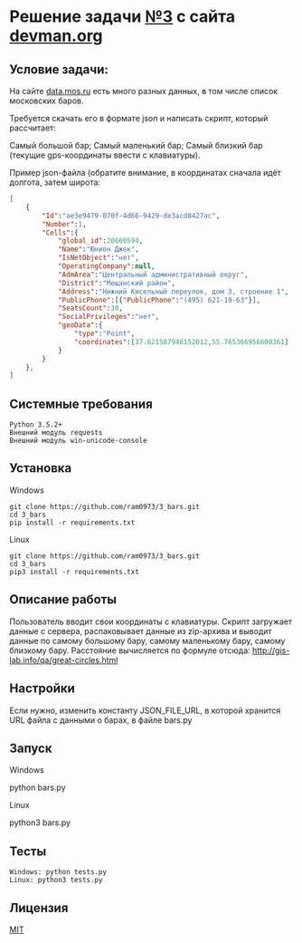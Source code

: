 # Решение задачи [№3](https://devman.org/challenges/3/) с сайта [devman.org](https://devman.org)

## Условие задачи:

На сайте [data.mos.ru](http://data.mos.ru) есть много разных данных, 
в том числе список московских баров.

Требуется скачать его в формате json и написать скрипт, 
который рассчитает:

Самый большой бар;
Самый маленький бар;
Самый близкий бар (текущие gps-координаты ввести с клавиатуры).

Пример json-файла (обратите внимание, в координатах сначала идёт 
долгота, затем широта:

```json
[
    {
        "Id":"ae3e9479-070f-4d66-9429-de3acd8427ac",
        "Number":1,
        "Cells":{
            "global_id":20660594,
            "Name":"Юнион Джек",
            "IsNetObject":"нет",
            "OperatingCompany":null,
            "AdmArea":"Центральный административный округ",
            "District":"Мещанский район",
            "Address":"Нижний Кисельный переулок, дом 3, строение 1",
            "PublicPhone":[{"PublicPhone":"(495) 621-19-63"}],
            "SeatsCount":30,
            "SocialPrivileges":"нет",
            "geoData":{
                "type":"Point",
                "coordinates":[37.621587946152012,55.765366956608361]
            }
        }
    },
]
```

## Системные требования

```
Python 3.5.2+
Внешний модуль requests
Внешний модуль win-unicode-console
```

## Установка

Windows

```    
git clone https://github.com/ram0973/3_bars.git
cd 3_bars
pip install -r requirements.txt
```

Linux
```    
git clone https://github.com/ram0973/3_bars.git
cd 3_bars
pip3 install -r requirements.txt
```
    
    
## Описание работы
Пользователь вводит свои координаты с клавиатуры. Скрипт загружает 
данные с сервера, распаковывает данные из zip-архива и выводит
данные по самому большому бару, самому маленькому бару, самому близкому 
бару.
Расстояние вычисляется по формуле отсюда:
http://gis-lab.info/qa/great-circles.html   
    
## Настройки

Если нужно, изменить константу JSON_FILE_URL, в которой хранится 
URL файла с данными о барах, в файле bars.py

## Запуск

Windows

python bars.py
 
Linux
 
python3 bars.py 

## Тесты

```
Windows: python tests.py
Linux: python3 tests.py
```
    
## Лицензия

[MIT](http://opensource.org/licenses/MIT)
